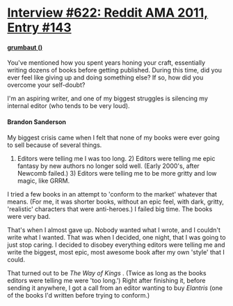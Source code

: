 # [Interview #622: Reddit AMA 2011, Entry #143](https://www.theoryland.com/intvmain.php?i=622#143)

#### [grumbaut ()](http://www.reddit.com/r/Fantasy/comments/k0fp8/iama_professional_fantasy_novelist_named_brandon/c2gkgtf)

You've mentioned how you spent years honing your craft, essentially writing dozens of books before getting published. During this time, did you ever feel like giving up and doing something else? If so, how did you overcome your self-doubt?

I'm an aspiring writer, and one of my biggest struggles is silencing my internal editor (who tends to be very loud).

#### Brandon Sanderson

My biggest crisis came when I felt that none of my books were ever going to sell because of several things.

1) Editors were telling me I was too long. 2) Editors were telling me epic fantasy by new authors no longer sold well. (Early 2000's, after Newcomb failed.) 3) Editors were telling me to be more gritty and low magic, like GRRM.

I tried a few books in an attempt to 'conform to the market' whatever that means. (For me, it was shorter books, without an epic feel, with dark, gritty, 'realistic' characters that were anti-heroes.) I failed big time. The books were very bad.

That's when I almost gave up. Nobody wanted what I wrote, and I couldn't write what I wanted. That was when I decided, one night, that I was going to just stop caring. I decided to disobey everything editors were telling me and write the biggest, most epic, most awesome book after my own 'style' that I could.

That turned out to be
*The Way of Kings*
. (Twice as long as the books editors were telling me were 'too long.') Right after finishing it, before sending it anywhere, I got a call from an editor wanting to buy
*Elantris*
(one of the books I'd written before trying to conform.)

